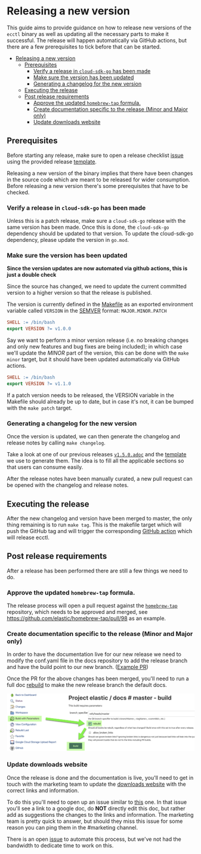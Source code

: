 # Releasing a new version

This guide aims to provide guidance on how to release new versions of the `ecctl` binary as well as updating all the necessary parts to make it successful. The release will happen automatically via GitHub actions, but there are a few prerequisites to tick before that can be started.

- [Releasing a new version](#releasing-a-new-version)
  - [Prerequisites](#prerequisites)
    - [Verify a release in `cloud-sdk-go` has been made](#verify-a-release-in-cloud-sdk-go-has-been-made)
    - [Make sure the version has been updated](#make-sure-the-version-has-been-updated)
    - [Generating a changelog for the new version](#generating-a-changelog-for-the-new-version)
  - [Executing the release](#executing-the-release)
  - [Post release requirements](#post-release-requirements)
    - [Approve the updated `homebrew-tap` formula.](#approve-the-updated-homebrew-tap-formula)
    - [Create documentation specific to the release (Minor and Major only)](#create-documentation-specific-to-the-release-minor-and-major-only)
    - [Update downloads website](#update-downloads-website)

## Prerequisites

Before starting any release, make sure to open a release checklist [issue](https://github.com/elastic/ecctl/issues/403) using the provided release [template](https://github.com/elastic/ecctl/issues/new?assignees=&labels=Team%3ADelivery&template=RELEASE_CHECKLIST.md).

Releasing a new version of the binary implies that there have been changes in the source code which are meant to be released for wider consumption. Before releasing a new version there's some prerequisites that have to be checked.

### Verify a release in `cloud-sdk-go` has been made

Unless this is a patch release, make sure a `cloud-sdk-go` release with the same version has been made. Once this is done, the `cloud-sdk-go` dependency should be updated to that version. To update the cloud-sdk-go dependency, please update the version in `go.mod`.

### Make sure the version has been updated

**Since the version updates are now automated via github actions, this is just a double check**

Since the source has changed, we need to update the current committed version to a higher version so that the release is published.

The version is currently defined in the [Makefile](./Makefile) as an exported environment variable called `VERSION` in the [SEMVER](https://semver.org) format: `MAJOR.MINOR.PATCH`

```Makefile
SHELL := /bin/bash
export VERSION ?= v1.0.0
```

Say we want to perform a minor version release (i.e. no breaking changes and only new features and bug fixes are being included); in which case we'll update the _MINOR_ part of the version, this can be done with the `make minor` target, but it should have been updated automatically via GitHub actions.

```Makefile
SHELL := /bin/bash
export VERSION ?= v1.1.0
```

If a patch version needs to be released, the VERSION variable in the Makefile should already be up to date, but in case it's not, it can be bumped with the `make patch` target.

### Generating a changelog for the new version

Once the version is updated, we can then generate the changelog and release notes by calling `make changelog`.

Take a look at one of our previous releases [`v1.5.0.adoc`](../docs/release_notes/v1.5.0.adoc) and the [template](../scripts/changelog.tpl.adoc) we use to generate them. The idea is to fill all the applicable sections so that users can consume easily.

After the release notes have been manually curated, a new pull request can be opened with the changelog and release notes.

## Executing the release

After the new changelog and version have been merged to master, the only thing remaining is to run `make tag`. This is the makefile target which will push the GitHub tag and will trigger the corresponding [GitHub action](.github/workflows/release.yml) which will release ecctl.

## Post release requirements

After a release has been performed there are still a few things we need to do.

### Approve the updated `homebrew-tap` formula.

The release process will open a pull request against the [`homebrew-tap`](https://github.com/elastic/homebrew-tap/pulls) repository, which needs to be approved and merged, see <https://github.com/elastic/homebrew-tap/pull/98> as an example.

### Create documentation specific to the release (Minor and Major only)

In order to have the documentation live for our new release we need to modify the conf.yaml file in the docs repository to add the release branch and have the build point to our new branch. ([Example PR](https://github.com/elastic/docs/pull/2770))

Once the PR for the above changes has been merged, you'll need to run a full doc [rebuild](https://elasticsearch-ci.elastic.co/job/elastic+docs+master+build/build?delay=0sec) to make the new release branch the default docs.

![alt text](docs-rebuild.png "rebuild instructions")

### Update downloads website

Once the release is done and the documentation is live, you'll need to get in touch with the marketing team to update the [downloads website](https://www.elastic.co/downloads/ecctl) with the correct links and information.

To do this you'll need to open up an issue similar to [this](https://github.com/elastic/website-www.elastic.co/issues/7163) one. In that issue you'll see a link to a google doc, do **NOT** directly edit this doc, but rather add as suggestions the changes to the links and information. The marketing team is pretty quick to answer, but should they miss this issue for some reason you can ping them in the #marketing channel.

There is an open [issue](https://github.com/elastic/ecctl/issues/428) to automate this process, but we've not had the bandwidth to dedicate time to work on this.
